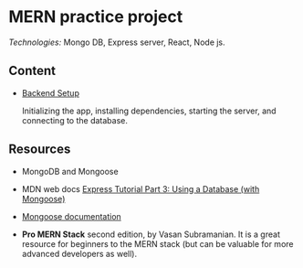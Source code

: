 
# MERN practice project

*Technologies:* Mongo DB, Express server, React, Node js. 

## Content

* [Backend Setup](/wiki/backend_setup.md)
    
    Initializing the app, installing dependencies, starting the server, and connecting to the database.

## Resources

* MongoDB and Mongoose

 * MDN web docs [Express Tutorial Part 3: Using a Database (with Mongoose)](https://developer.mozilla.org/en-US/docs/Learn/Server-side/Express_Nodejs/mongoose)

 * [Mongoose documentation](https://mongoosejs.com/docs/guides.html)

* __Pro MERN Stack__ second edition, by Vasan Subramanian. It is a great resource for beginners to the MERN stack (but can be valuable for more advanced developers as well).

